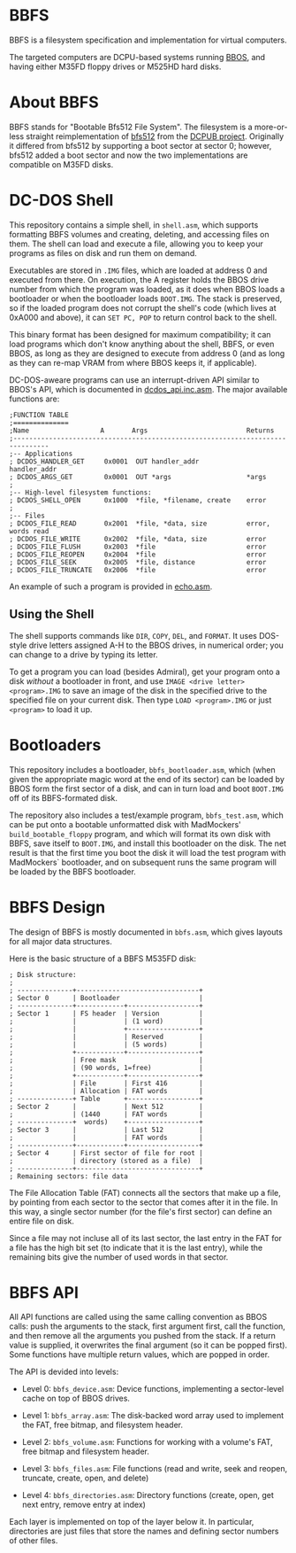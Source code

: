 # BBFS
BBFS is a filesystem specification and implementation for virtual computers.

The targeted computers are DCPU-based systems running [BBOS](https://github.com/MadMockers/BareBonesOS), and having either M35FD floppy drives or M525HD hard disks.

# About BBFS

BBFS stands for "Bootable Bfs512 File System". The filesystem is a more-or-less straight reimplementation of [bfs512](https://github.com/Blecki/DCPUB/blob/master/Binaries/techcompliant/bfs512.b) from the [DCPUB project](https://github.com/Blecki/DCPUB). Originally it differed from bfs512 by supporting a boot sector at sector 0; however, bfs512 added a boot sector and now the two implementations are compatible on M35FD disks.

# DC-DOS Shell

This repository contains a simple shell, in `shell.asm`, which supports formatting BBFS volumes and creating, deleting, and accessing files on them. The shell can load and execute a file, allowing you to keep your programs as files on disk and run them on demand.

Executables are stored in `.IMG` files, which are loaded at address 0 and executed from there. On execution, the A register holds the BBOS drive number from which the program was loaded, as it does when BBOS loads a bootloader or when the bootloader loads `BOOT.IMG`. The stack is preserved, so if the loaded program does not corrupt the shell's code (which lives at 0xA000 and above), it can `SET PC, POP` to return control back to the shell.

This binary format has been designed for maximum compatibility; it can load programs which don't know anything about the shell, BBFS, or even BBOS, as long as they are designed to execute from address 0 (and as long as they can re-map VRAM from where BBOS keeps it, if applicable).

DC-DOS-aweare programs can use an interrupt-driven API similar to BBOS's API, which is documented in [dcdos_api.inc.asm](dcdos_api.inc.asm). The major available functions are:

```
;FUNCTION TABLE
;==============
;Name                  A       Args                         Returns
;-------------------------------------------------------------------------------
;-- Applications
; DCDOS_HANDLER_GET     0x0001  OUT handler_addr            handler_addr
; DCDOS_ARGS_GET        0x0001  OUT *args                   *args
;
;-- High-level filesystem functions:
; DCDOS_SHELL_OPEN      0x1000  *file, *filename, create    error
;
;-- Files
; DCDOS_FILE_READ       0x2001  *file, *data, size          error, words read
; DCDOS_FILE_WRITE      0x2002  *file, *data, size          error
; DCDOS_FILE_FLUSH      0x2003  *file                       error
; DCDOS_FILE_REOPEN     0x2004  *file                       error
; DCDOS_FILE_SEEK       0x2005  *file, distance             error
; DCDOS_FILE_TRUNCATE   0x2006  *file                       error
```

An example of such a program is provided in [echo.asm](echo.asm).


## Using the Shell

The shell supports commands like `DIR`, `COPY`, `DEL`, and `FORMAT`. It uses DOS-style drive letters assigned A-H to the BBOS drives, in numerical order; you can change to a drive by typing its letter.

To get a program you can load (besides Admiral), get your program onto a disk *without* a bootloader in front, and use `IMAGE <drive letter> <program>.IMG` to save an image of the disk in the specified drive to the specified file on your current disk. Then type `LOAD <program>.IMG` or just `<program>` to load it up.

# Bootloaders

This repository includes a bootloader, `bbfs_bootloader.asm`, which (when given the appropriate magic word at the end of its sector) can be loaded by BBOS form the first sector of a disk, and can in turn load and boot `BOOT.IMG` off of its BBFS-formated disk.

The repository also includes a test/example program, `bbfs_test.asm`, which can be put onto a bootable unformatted disk with MadMockers' `build_bootable_floppy` program, and which will format its own disk with BBFS, save itself to `BOOT.IMG`, and install this bootloader on the disk. The net result is that the first time you boot the disk it will load the test program with MadMockers` bootloader, and on subsequent runs the same program will be loaded by the BBFS bootloader.

# BBFS Design

The design of BBFS is mostly documented in `bbfs.asm`, which gives layouts for all major data structures.

Here is the basic structure of a BBFS M535FD disk:
```
; Disk structure:
;
; --------------+-------------------------------+
; Sector 0      | Bootloader                    |
; --------------+------------+------------------+
; Sector 1      | FS header  | Version          |
;               |            | (1 word)         |
;               |            +------------------+
;               |            | Reserved         |
;               |            | (5 words)        |
;               +------------+------------------+
;               | Free mask                     |
;               | (90 words, 1=free)            |
;               +------------+------------------+
;               | File       | First 416        |
;               | Allocation | FAT words        |
; --------------+ Table      +------------------+
; Sector 2      |            | Next 512         |
;               | (1440      | FAT words        |
; --------------+  words)    +------------------+
; Sector 3      |            | Last 512         |
;               |            | FAT words        |
; --------------+------------+------------------+
; Sector 4      | First sector of file for root |
;               | directory (stored as a file)  |
; --------------+-------------------------------+
; Remaining sectors: file data
```

The File Allocation Table (FAT) connects all the sectors that make up a file, by pointing from each sector to the sector that comes after it in the file. In this way, a single sector number (for the file's first sector) can define an entire file on disk.

Since a file may not incluse all of its last sector, the last entry in the FAT for a file has the high bit set (to indicate that it is the last entry), while the remaining bits give the number of used words in that sector.


# BBFS API

All API functions are called using the same calling convention as BBOS calls: push the arguments to the stack, first argument first, call the function, and then remove all the arguments you pushed from the stack. If a return value is supplied, it overwrites the final argument (so it can be popped first). Some functions have multiple return values, which are popped in order.

The API is devided into levels:

* Level 0: `bbfs_device.asm`: Device functions, implementing a sector-level cache on top of BBOS drives.

* Level 1: `bbfs_array.asm`: The disk-backed word array used to implement the FAT, free bitmap, and filesystem header.

* Level 2: `bbfs_volume.asm`: Functions for working with a volume's FAT, free bitmap and filesystem header.

* Level 3: `bbfs_files.asm`: File functions (read and write, seek and reopen, truncate, create, open, and delete)

* Level 4: `bbfs_directories.asm`: Directory functions (create, open, get next entry, remove entry at index)

Each layer is implemented on top of the layer below it. In particular,
directories are just files that store the names and defining sector numbers of
other files.


